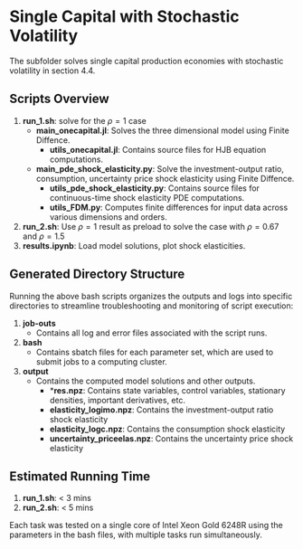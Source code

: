 # Single Capital with Stochastic Volatility

The subfolder solves single capital production economies with stochastic volatility in section 4.4.

## Scripts Overview

1. **run_1.sh**: solve for the $\rho=1$ case
    - **main_onecapital.jl**: Solves the three dimensional model using Finite Diffence.
        - **utils_onecapital.jl**: Contains source files for HJB equation computations.
    - **main_pde_shock_elasticity.py**: Solve the investment-output ratio, consumption, uncertainty price shock elasticity using Finite Diffence.
        - **utils_pde_shock_elasticity.py**: Contains source files for continuous-time shock elasticity PDE computations.
        - **utils_FDM.py**: Computes finite differences for input data across various dimensions and orders.
2. **run_2.sh**: Use $\rho=1$ result as preload to solve the case with $\rho = 0.67$ and $\rho = 1.5$
3. **results.ipynb**: Load model solutions, plot shock elasticities.

## Generated Directory Structure

Running the above bash scripts organizes the outputs and logs into specific directories to streamline troubleshooting and monitoring of script execution:

1. **job-outs**
   - Contains all log and error files associated with the script runs.
2. **bash**
   - Contains sbatch files for each parameter set, which are used to submit jobs to a computing cluster.
3. **output**
   - Contains the computed model solutions and other outputs.
        - ***res.npz**: Contains state variables, control variables, stationary densities, important derivatives, etc.
        - **elasticity_logimo.npz**: Contains the investment-output ratio shock elasticity
        - **elasticity_logc.npz**: Contains the consumption shock elasticity
        - **uncertainty_priceelas.npz**: Contains the uncertainty price shock elasticity

## Estimated Running Time
1. **run_1.sh**: < 3 mins
2. **run_2.sh**: < 5 mins

Each task was tested on a single core of Intel Xeon Gold 6248R using the parameters in the bash files, with multiple tasks run simultaneously.